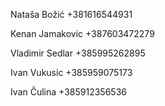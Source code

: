 Nataša Božić
+381616544931

Kenan Jamakovic
+387603472279

Vladimir Sedlar
+385995262895

Ivan Vukusic
+385959075173

Ivan Čulina
+385912356536
